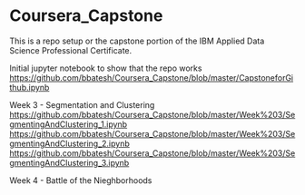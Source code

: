 # Coursera_Capstone
This is a repo setup or the capstone portion of the IBM Applied Data Science Professional Certificate.

Initial jupyter notebook to show that the repo works
https://github.com/bbatesh/Coursera_Capstone/blob/master/CapstoneforGithub.ipynb

Week 3 - Segmentation and Clustering
https://github.com/bbatesh/Coursera_Capstone/blob/master/Week%203/SegmentingAndClustering_1.ipynb
https://github.com/bbatesh/Coursera_Capstone/blob/master/Week%203/SegmentingAndClustering_2.ipynb
https://github.com/bbatesh/Coursera_Capstone/blob/master/Week%203/SegmentingAndClustering_3.ipynb

Week 4 - Battle of the Nieghborhoods
